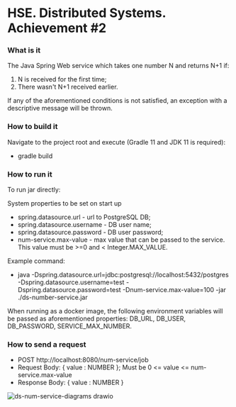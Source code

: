 # HSE. Distributed Systems. Achievement #2

### What is it
The Java Spring Web service which takes one number N and returns N+1 if:
1. N is received for the first time;
2. There wasn't N+1 received earlier.

If any of the aforementioned conditions is not satisfied, an exception with a descriptive message will be thrown.

### How to build it
Navigate to the project root and execute (Gradle 11 and JDK 11 is required):
- gradle build

### How to run it
To run jar directly:

System properties to be set on start up
- spring.datasource.url - url to PostgreSQL DB;
- spring.datasource.username - DB user name;
- spring.datasource.password - DB user password;
- num-service.max-value - max value that can be passed to the service. 
  This value must be >=0 and < Integer.MAX_VALUE.

Example command:
- java -Dspring.datasource.url=jdbc:postgresql://localhost:5432/postgres -Dspring.datasource.username=test -Dspring.datasource.password=test -Dnum-service.max-value=100 -jar ./ds-number-service.jar

When running as a docker image, the following environment variables will be passed as aforementioned properties: DB_URL, DB_USER, DB_PASSWORD, SERVICE_MAX_NUMBER.

### How to send a request
- POST http://localhost:8080/num-service/job
- Request Body: { value : NUMBER }; 
  Must be 0 <= value <= num-service.max-value
- Response Body: { value : NUMBER }



![ds-num-service-diagrams drawio](https://user-images.githubusercontent.com/44546177/153476372-d819ef85-b7f1-4d2e-b84e-792acba8df8a.png)
